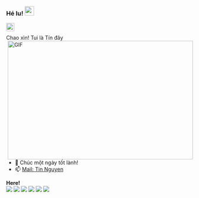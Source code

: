 ### Hé lu! <img src="https://media.giphy.com/media/hvRJCLFzcasrR4ia7z/giphy.gif" width="25px">

<a href="https://www.linkedin.com/in/tinnguyennct/">
  <img align="left" alt="TinNguyen LinkedIN" width="22px" src="https://raw.githubusercontent.com/peterthehan/peterthehan/master/assets/linkedin.svg" />
</a>

<br />

Chao xìn! Tui là Tín đây
  <img align="right" alt="GIF" src="https://github.com/abhisheknaiidu/abhisheknaiidu/blob/master/code.gif?raw=true" width="500" height="320" />
  
- 💬 Chúc một ngày tốt lành!
- 📫 [Mail: Tin Nguyen](mailto:chanhtinvt54@gmail.com)

**Here!**  
![](https://img.shields.io/badge/OS-Linux-informational?style=flat&logo=linux&logoColor=white&color=2bbc8a)
![](https://img.shields.io/badge/Code-Python-informational?style=flat&logo=python&logoColor=white&color=2bbc8a)
![](https://img.shields.io/badge/Shell-Bash-informational?style=flat&logo=gnu-bash&logoColor=white&color=2bbc8a)
![](https://img.shields.io/badge/Tools-Docker-informational?style=flat&logo=docker&logoColor=white&color=2bbc8a)
![](https://img.shields.io/badge/Tools-Ansible-blue)
![](https://img.shields.io/badge/Tools-ELK-yellowgreen)




